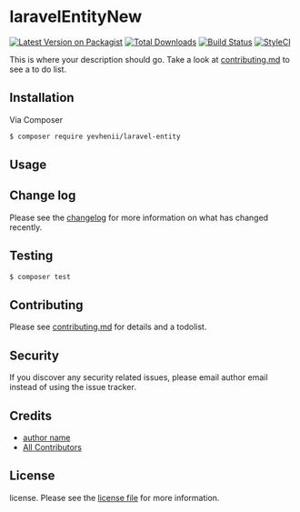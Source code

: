 # laravelEntityNew

[![Latest Version on Packagist][ico-version]][link-packagist]
[![Total Downloads][ico-downloads]][link-downloads]
[![Build Status][ico-travis]][link-travis]
[![StyleCI][ico-styleci]][link-styleci]

This is where your description should go. Take a look at [contributing.md](contributing.md) to see a to do list.

## Installation

Via Composer

``` bash
$ composer require yevhenii/laravel-entity
```

## Usage

## Change log

Please see the [changelog](changelog.md) for more information on what has changed recently.

## Testing

``` bash
$ composer test
```

## Contributing

Please see [contributing.md](contributing.md) for details and a todolist.

## Security

If you discover any security related issues, please email author email instead of using the issue tracker.

## Credits

- [author name][link-author]
- [All Contributors][link-contributors]

## License

license. Please see the [license file](license.md) for more information.

[ico-version]: https://img.shields.io/packagist/v/yevhenii/laravelentity.svg?style=flat-square
[ico-downloads]: https://img.shields.io/packagist/dt/yevhenii/laravelentity.svg?style=flat-square
[ico-travis]: https://img.shields.io/travis/yevhenii/laravelentity/master.svg?style=flat-square
[ico-styleci]: https://styleci.io/repos/12345678/shield

[link-packagist]: https://packagist.org/packages/yevhenii/laravelentity
[link-downloads]: https://packagist.org/packages/yevhenii/laravelentity
[link-travis]: https://travis-ci.org/yevhenii/laravelentity
[link-styleci]: https://styleci.io/repos/12345678
[link-author]: https://github.com/yevhenii
[link-contributors]: ../../contributors
